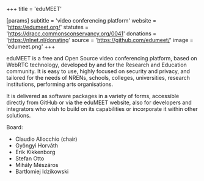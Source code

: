 +++
title = 'eduMEET'

[params]
    subtitle = 'video conferencing platform'
    website = 'https://edumeet.org/'
    statutes = 'https://dracc.commonsconservancy.org/0041'
    donations = 'https://nlnet.nl/donating'
    source = 'https://github.com/edumeet/'
    image = 'edumeet.png'
+++

eduMEET is a free and Open Source video conferencing platform, based on WebRTC technology, developed by and for the Research and Education community. It is easy to use, highly focused on security and privacy, and tailored for the needs of NRENs, schools, colleges, universities, research institutions, performing arts organisations.

It is delivered as software packages in a variety of forms, accessible directly from GitHub or via the eduMEET website, also for developers and integrators who wish to build on its capabilities or incorporate it within other solutions.

Board:
 * Claudio Allocchio (chair)
 * Gyöngyi Horváth
 * Erik Kikkenborg
 * Stefan Otto
 * Mihály Mészáros
 * Bartłomiej Idzikowski
